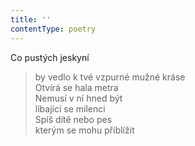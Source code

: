 ```yaml
---
title: ''
contentType: poetry
---
```


>   

>   

Co pustých jeskyní

> by vedlo k tvé vzpurné mužné kráse  
> Otvírá se hala metra  
> Nemusí v ní hned být  
> líbající se milenci  
> Spíš dítě nebo pes  
> kterým se mohu přiblížit
